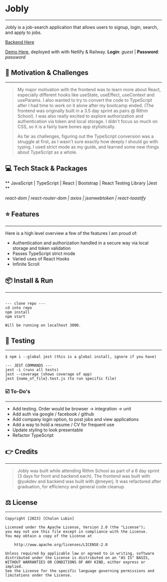 # Jobly

---

Jobly is a job-search application that allows users to signup, login, search, and apply to jobs.

[Backend Here](https://github.com/chalonlubin/jobly-backend)  

[Demo Here](https://jobly-cl.netlify.app/), deployed with with Netlify & Railway.
**Login**: _guest_ | **Password**: _password_

## 🧐 Motivation & Challenges

---

> My major motivation with the frontend was to learn more about React, especially different hooks like useState, useEffect, useContext and useParams. I also wanted to try to convert the code to TypeScript after I had time to work on it alone after my bootcamp ended. (The frontend was originally built in a 3.5 day sprint as pairs @ Rithm School). I was also really excited to explore authorization and authentication via token and local storage. I didn't focus so much on CSS, so it is a fairly bare bones app stylistically.
>
> As far as challenges, figuring out the TypeScript conversion was a struggle at first, as I wasn't sure exactly how deeply I should go with typing. I used strict mode as my guide, and learned some new things about TypeScript as a whole.

## 💻 Tech Stack & Packages

** JavaScript | TypeScript | React | Bootstrap | React Testing Library |Jest **

_react-dom | react-router-dom | axios | jsonwebtoken | react-toastify_

## ⭐️ Features

---

Here is a high level overview a few of the features I am proud of:

- Authentication and authorization handled in a secure way via local storage and token validation
- Passes TypeScript strict mode
- Varied uses of React Hooks
- Infinite Scroll

## 📦 Install & Run

---

```shell

--- clone repo ---
cd into repo
npm install
npm start

Will be running on localhost 3000.
```

## 🧪 Testing

---

```shell
$ npm i --global jest (this is a global install, ignore if you have)

--- JEST COMMANDS ---
jest -i (runs all tests)
jest --coverage (shows coverage of app)
jest {name_of_file}.test.js (to run specific file)

```

### ☑️ To-Do's

---

- Add testing. Order would be browser -> integration -> unit
- Add auth via google / facebook / github
- Add company login option, to post jobs and view applications
- Add a way to hold a resume / CV for frequent use
- Update styling to look presentable
- Refactor TypeScript

## 👉 Credits

---

> Jobly was built while attending Rithm School as part of a 6 day sprint (3 days for front and backend each). The frontend was built with @yukdev and backend was built with @meyerj. It was refactored after graduation, for efficiency and general code cleanup.

## ⚖️ License

---

```
Copyright [2023] [Chalon Lubin]

Licensed under the Apache License, Version 2.0 (the "License");
you may not use this file except in compliance with the License.
You may obtain a copy of the License at

    http://www.apache.org/licenses/LICENSE-2.0

Unless required by applicable law or agreed to in writing, software
distributed under the License is distributed on an "AS IS" BASIS,
WITHOUT WARRANTIES OR CONDITIONS OF ANY KIND, either express or implied.
See the License for the specific language governing permissions and
limitations under the License.
```
